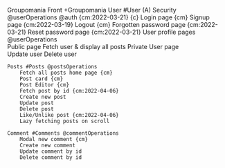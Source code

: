 Groupomania Front +Groupomania
    User #User
        (A) Security @userOperations @auth {cm:2022-03-21}  {c}
            Login page {cm}
            Signup page {cm:2022-03-19}
            Logout {cm}
            Forgotten password page {cm:2022-03-21}
            Reset password page {cm:2022-03-21}
        User profile pages @userOperations     
            Public page
                Fetch user & display all posts
            Private User page  
                Update user
                Delete user

    Posts #Posts @postsOperations    
        Fetch all posts home page {cm}
        Post card {cm}
        Post Editor {cm}
        Fetch post by id {cm:2022-04-06}
        Create new post
        Update post
        Delete post
        Like/Unlike post {cm:2022-04-06}
        Lazy fetching posts on scroll
        
    Comment #Comments @commentOperations  
        Modal new comment {cm}
        Create new comment 
        Update comment by id
        Delete comment by id
